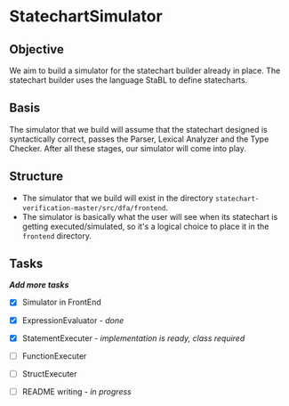 # StatechartSimulator

## Objective
We aim to build a simulator for the statechart builder already in place. The statechart builder uses the language StaBL to define statecharts. 

## Basis
The simulator that we build will assume that the statechart designed is syntactically correct, passes the Parser, Lexical Analyzer and the Type Checker. After all these stages, our simulator will come into play.

## Structure
- The simulator that we build will exist in the directory `statechart-verification-master/src/dfa/frontend`. 
- The simulator is basically what the user will see when its statechart is getting executed/simulated, so it's a logical choice to place it in the `frontend` directory. 

## Tasks

**_Add more tasks_**
- [x] Simulator in FrontEnd 
- [x] ExpressionEvaluator - *done*
- [x] StatementExecuter - *implementation is ready, class required*
- [ ] FunctionExecuter
- [ ] StructExecuter
- [ ] README writing - *in progress*

